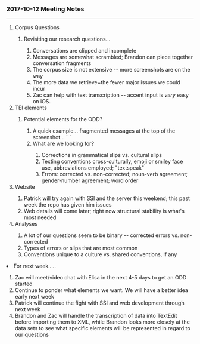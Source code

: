<h3>2017-10-12 Meeting Notes</h3>
<hr/>

<ol>
   <li>Corpus Questions</li>
     <ol><li>Revisiting our research questions...</li>
     <ol><li>Conversations are clipped and incomplete</li>
     <li>Messages are somewhat scrambled; Brandon can piece together conversation fragments</li>
     <li>The corpus size is not extensive -- more screenshots are on the way</li>
     <li>The more data we retrieve=the fewer major issues we could incur</li>
     <li>Zac can help with text transcription -- accent input is <em>very</em> easy on iOS.</li></ol></ol>
  <li>TEI elements</li>
  <ol><li>Potential elements for the ODD?</li>
  <ol><li>A quick example... fragmented messages at the top of the screenshot... ` <phr type="incomplete" subtype="fragmented"> `</li>
    <li>What are we looking for?</li>
    <ol><li>Corrections in grammatical slips vs. cultural slips</li>
      <li>Texting conventions cross-culturally, emoji or smiley face use, abbreviations employed; "textspeak"</li>
      <li>Errors: corrected vs. non-corrected; noun-verb agreement; gender-number agreement; word order</li></ol></ol></ol><li>Website</li>
<ol><li>Patrick will try again with SSI and the server this weekend; this past week the repo has given him issues</li>
   <li>Web details will come later; right now structural stability is what's most needed</li></ol>
   <li>Analyses</li>
   <ol><li>A lot of our questions seem to be binary -- corrected errors vs. non-corrected</li>
      <li>Types of errors or slips that are most common</li>
      <li>Conventions unique to a culture vs. shared conventions, if any</li></ol></ol>
   <li>For next week.....</li>
   <ol><li>Zac will meet/video chat with Elisa in the next 4-5 days to get an ODD started</li>
   <li>Continue to ponder what elements we want. We will have a better idea early next week</li>
   <li>Patrick will continue the fight with SSI and web development through next week</li>
   <li>Brandon and Zac will handle the transcription of data into TextEdit before importing them to XML, while Brandon looks more closely at the data sets to see what specific elements will be represented in regard to our questions</li></ol>
   </ol>
